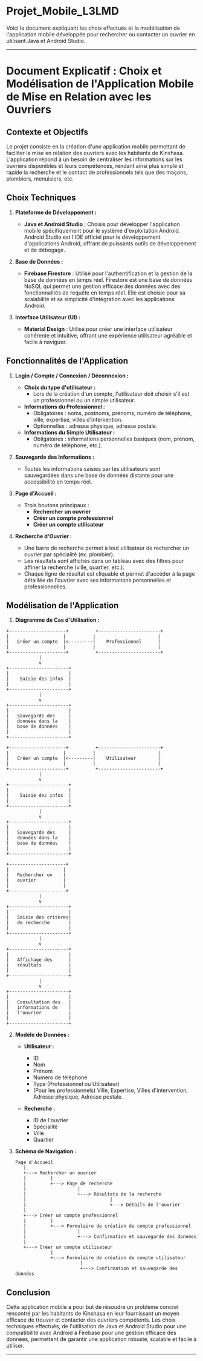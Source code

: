 # Projet_Mobile_L3LMD

Voici le document expliquant les choix effectués et la modélisation de l'application mobile développée pour rechercher ou contacter un ouvrier en utilisant Java et Android Studio.

---

# Document Explicatif : Choix et Modélisation de l'Application Mobile de Mise en Relation avec les Ouvriers

## Contexte et Objectifs

Le projet consiste en la création d'une application mobile permettant de faciliter la mise en relation des ouvriers avec les habitants de Kinshasa. L'application répond à un besoin de centraliser les informations sur les ouvriers disponibles et leurs compétences, rendant ainsi plus simple et rapide la recherche et le contact de professionnels tels que des maçons, plombiers, menuisiers, etc. 

## Choix Techniques

1. **Plateforme de Développement :**
   - **Java et Android Studio** : Choisis pour développer l'application mobile spécifiquement pour le système d'exploitation Android. Android Studio est l'IDE officiel pour le développement d'applications Android, offrant de puissants outils de développement et de débogage.

2. **Base de Données :**
   - **Firebase Firestore** : Utilisé pour l'authentification et la gestion de la base de données en temps réel. Firestore est une base de données NoSQL qui permet une gestion efficace des données avec des fonctionnalités de requête en temps réel. Elle est choisie pour sa scalabilité et sa simplicité d'intégration avec les applications Android.

3. **Interface Utilisateur (UI) :**
   - **Material Design** : Utilisé pour créer une interface utilisateur cohérente et intuitive, offrant une expérience utilisateur agréable et facile à naviguer.

## Fonctionnalités de l'Application

1. **Login / Compte / Connexion / Déconnexion :**
   - **Choix du type d'utilisateur :**
     - Lors de la création d'un compte, l'utilisateur doit choisir s'il est un professionnel ou un simple utilisateur.
   - **Informations du Professionnel :**
     - Obligatoires : noms, postnoms, prénoms, numéro de téléphone, ville, expertise, villes d'intervention.
     - Optionnelles : adresse physique, adresse postale.
   - **Informations du Simple Utilisateur :**
     - Obligatoires : informations personnelles basiques (nom, prénom, numéro de téléphone, etc.).

2. **Sauvegarde des Informations :**
   - Toutes les informations saisies par les utilisateurs sont sauvegardées dans une base de données distante pour une accessibilité en temps réel.

3. **Page d'Accueil :**
   - Trois boutons principaux :
     - **Rechercher un ouvrier**
     - **Créer un compte professionnel**
     - **Créer un compte utilisateur**

4. **Recherche d'Ouvrier :**
   - Une barre de recherche permet à tout utilisateur de rechercher un ouvrier par spécialité (ex. plombier).
   - Les résultats sont affichés dans un tableau avec des filtres pour affiner la recherche (ville, quartier, etc.).
   - Chaque ligne de résultat est cliquable et permet d'accéder à la page détaillée de l'ouvrier avec ses informations personnelles et professionnelles.

## Modélisation de l'Application

1. **Diagramme de Cas d'Utilisation :**

```plaintext
+---------------------+          +-----------------------+
|                    |          |                       |
|   Créer un compte  |<---------|    Professionnel      |
|                    |          |                       |
+---------------------+          +-----------------------+
            |
            v
+----------------------+
|                      |
|    Saisie des infos  |
|                      |
+----------------------+
            |
            v
+----------------------+
|                      |
|   Sauvegarde des     |
|   données dans la    |
|   base de données    |
|                      |
+----------------------+

+---------------------+          +-----------------------+
|                    |          |                       |
|   Créer un compte  |<---------|    Utilisateur        |
|                    |          |                       |
+---------------------+          +-----------------------+
            |
            v
+----------------------+
|                      |
|    Saisie des infos  |
|                      |
+----------------------+
            |
            v
+----------------------+
|                      |
|   Sauvegarde des     |
|   données dans la    |
|   base de données    |
|                      |
+----------------------+

+---------------------+
|                    |
|   Rechercher un    |
|   ouvrier          |
|                    |
+---------------------+
            |
            v
+----------------------+
|                      |
|   Saisie des critères|
|   de recherche       |
|                      |
+----------------------+
            |
            v
+----------------------+
|                      |
|   Affichage des      |
|   résultats          |
|                      |
+----------------------+
            |
            v
+----------------------+
|                      |
|   Consultation des   |
|   informations de    |
|   l'ouvrier          |
|                      |
+----------------------+
```

2. **Modèle de Données :**

   - **Utilisateur :**
     - ID
     - Nom
     - Prénom
     - Numéro de téléphone
     - Type (Professionnel ou Utilisateur)
     - (Pour les professionnels) Ville, Expertise, Villes d'intervention, Adresse physique, Adresse postale.

   - **Recherche :**
     - ID de l'ouvrier
     - Spécialité
     - Ville
     - Quartier

3. **Schéma de Navigation :**

   ```plaintext
   Page d'Accueil
      |
      +---> Rechercher un ouvrier
      |         |
      |         +---> Page de recherche
      |                   |
      |                   +---> Résultats de la recherche
      |                               |
      |                               +---> Détails de l'ouvrier
      |
      +---> Créer un compte professionnel
      |         |
      |         +---> Formulaire de création de compte professionnel
      |                   |
      |                   +---> Confirmation et sauvegarde des données
      |
      +---> Créer un compte utilisateur
                |
                +---> Formulaire de création de compte utilisateur
                           |
                           +---> Confirmation et sauvegarde des données
   ```

## Conclusion

Cette application mobile a pour but de résoudre un problème concret rencontré par les habitants de Kinshasa en leur fournissant un moyen efficace de trouver et contacter des ouvriers compétents. Les choix techniques effectués, de l'utilisation de Java et Android Studio pour une compatibilité avec Android à Firebase pour une gestion efficace des données, permettent de garantir une application robuste, scalable et facile à utiliser.

---

